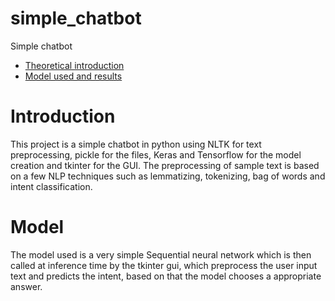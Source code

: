 # simple_chatbot
Simple chatbot
- [Theoretical introduction](introduction)
- [Model used and results](model)
# Introduction
This project is a simple chatbot in python using NLTK for text preprocessing, pickle for the files, Keras and Tensorflow for the model creation and tkinter for the GUI.
The preprocessing of sample text is based on a few NLP techniques such as lemmatizing, tokenizing, bag of words and intent classification.
# Model
The model used is a very simple Sequential neural network which is then called at inference time by the tkinter gui, which preprocess the user input text and predicts the intent, based on that the model chooses a appropriate answer.
